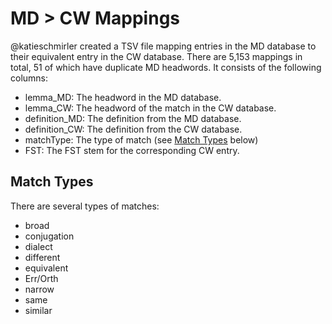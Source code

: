# MD > CW Mappings

@katieschmirler created a TSV file mapping entries in the MD database to their equivalent entry in the CW database. There are 5,153 mappings in total, 51 of which have duplicate MD headwords. It consists of the following columns:

* lemma_MD: The headword in the MD database.
* lemma_CW: The headword of the match in the CW database.
* definition_MD: The definition from the MD database.
* definition_CW: The definition from the CW database.
* matchType: The type of match (see [Match Types](#match-types) below)
* FST: The FST stem for the corresponding CW entry.

## Match Types

There are several types of matches:

* broad
* conjugation
* dialect
* different
* equivalent
* Err/Orth
* narrow
* same
* similar
